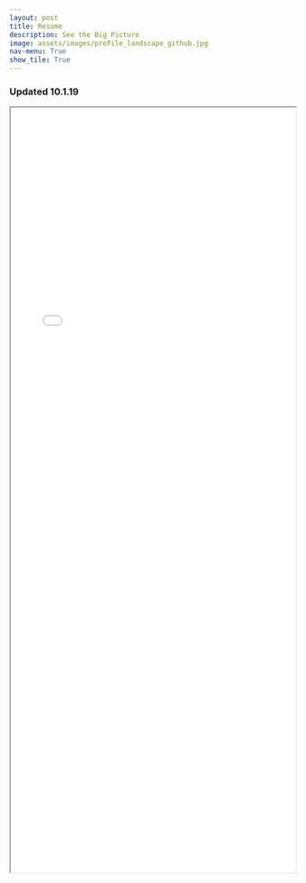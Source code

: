 ```yaml
---
layout: post
title: Resume
description: See the Big Picture
image: assets/images/profile_landscape_github.jpg
nav-menu: True
show_tile: True
---
```


<html>
  <head>
    <title>Cliff's Resume</title>
  </head>
  <body>
    <h3>Updated 10.1.19</h3>
    <iframe src="assets/pdfs/DataScienceResume.pdf#toolbar=0" width="100%" height="1350px">
    </iframe>
  </body>
</html>
